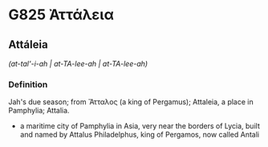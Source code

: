 # G825 Ἀττάλεια

## Attáleia

_(at-tal'-i-ah | at-TA-lee-ah | at-TA-lee-ah)_

### Definition

Jah's due season; from Ἄτταλος (a king of Pergamus); Attaleia, a place in Pamphylia; Attalia.

- a maritime city of Pamphylia in Asia, very near the borders of Lycia, built and named by Attalus Philadelphus, king of Pergamos, now called Antali

